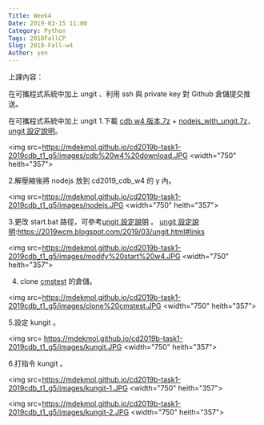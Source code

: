 ```yaml
---
Title: Week4
Date: 2019-03-15 11:00
Category: Python
Tags: 2018FallCP
Slug: 2018-Fall-w4
Author: yen
---
```

上課內容：

在可攜程式系統中加上 ungit 、利用 ssh 與 private key 對 Github 倉儲提交推送。

在可攜程式系統中加上 ungit
1.下載 [cdb w4 版本.7z] + [nodejs_with_ungit.7z]，[ungit 設定說明]。

[cdb w4 版本.7z]: https://drive.google.com/file/d/1Fx1eigyrTW4FZj_4bYCfen46CJqZBQqn/view

[nodejs_with_ungit.7z]: https://drive.google.com/file/d/1G3cEZsw6d7NjqLLgu9jljVNBd6wF-ZrG/view

[ungit 設定說明]:https://2019wcm.blogspot.com/2019/03/ungit.html#links

<img src=https://mdekmol.github.io/cd2019b-task1-2019cdb_t1_g5/images/cdb%20w4%20download.JPG
 <width="750" heith="357"></a>
 
 2.解壓縮後將 nodejs 放到 cd2019_cdb_w4 的 y 內。
 
 <img src=https://mdekmol.github.io/cd2019b-task1-2019cdb_t1_g5/images/nodejs.JPG
 <width="750" heith="357"></a>
 
 3.更改 start.bat 路徑，可參考[ungit 設定說明] 。
 [ungit 設定說明]:https://2019wcm.blogspot.com/2019/03/ungit.html#links

 
 <img src=https://mdekmol.github.io/cd2019b-task1-2019cdb_t1_g5/images/modify%20start%20w4.JPG
 <width="750" heith="357"></a>
 
 4. clone [cmstest] 的倉儲。
 
 [cmstest]:https://github.com/mdecourse/cmstest
 
 <img src=https://mdekmol.github.io/cd2019b-task1-2019cdb_t1_g5/images/clone%20cmstest.JPG
 <width="750" heith="357"></a>
 
 5.設定 kungit 。
 
 <img src= https://mdekmol.github.io/cd2019b-task1-2019cdb_t1_g5/images/kungit.JPG
 <width="750" heith="357"></a>
 
 6.打指令 kungit 。
 
  <img src=https://mdekmol.github.io/cd2019b-task1-2019cdb_t1_g5/images/kungit-1.JPG
 <width="750" heith="357"></a>
 
  <img src=https://mdekmol.github.io/cd2019b-task1-2019cdb_t1_g5/images/kungit-2.JPG
 <width="750" heith="357"></a>
 
 
 
 
 
 
 
 